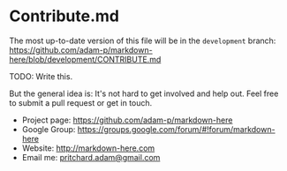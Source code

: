 # Contribute.md

The most up-to-date version of this file will be in the `development` branch: https://github.com/adam-p/markdown-here/blob/development/CONTRIBUTE.md

TODO: Write this.

But the general idea is: It's not hard to get involved and help out. Feel free to submit a pull request or get in touch.

* Project page: https://github.com/adam-p/markdown-here
* Google Group: https://groups.google.com/forum/#!forum/markdown-here
* Website: http://markdown-here.com
* Email me: pritchard.adam@gmail.com
